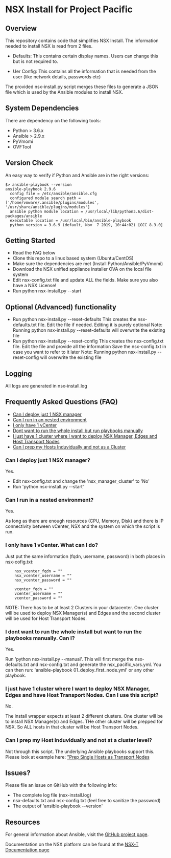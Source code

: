 # NSX Install for Project Pacific

## Overview
This repository contains code that simplifies NSX Install. The information needed to install NSX is read from 2 files.

* Defaults: This contains certain display names. Users can change this but is not required to.

* Uer Config: This contains all the information that is needed from the user (like network details, passwords etc)

The provided nsx-install.py script merges these files to generate a JSON file which is used by the Ansible modules to install NSX.

## System Dependencies
There are dependency on the following tools:
* Python > 3.6.x
* Ansible > 2.9.x
* PyVmomi
* OVFTool

## Version Check
An easy way to verify if Python and Ansible are in the right versions:
```
$> ansible-playbook --version
ansible-playbook 2.9.6
  config file = /etc/ansible/ansible.cfg
  configured module search path = ['/home/vmware/.ansible/plugins/modules', '/usr/share/ansible/plugins/modules']
  ansible python module location = /usr/local/lib/python3.6/dist-packages/ansible
  executable location = /usr/local/bin/ansible-playbook
  python version = 3.6.9 (default, Nov  7 2019, 10:44:02) [GCC 8.3.0]
```

## Getting Started
* Read the FAQ below
* Clone this repo to a linux based system (Ubuntu/CentOS)
* Make sure the dependencies are met (Install Python/Ansible/PyVmomi)
* Download the NSX unified appliance installer OVA on the local file system
* Edit nsx-config.txt file and update ALL the fields. Make sure you also have a NSX License!
* Run python nsx-install.py --start

## Optional (Advanced) functionality
* Run python nsx-install.py --reset-defaults
  This creates the nsx-defaults.txt file. Edit the file if needed. Editing it is purely optional
  Note: Running python nsx-install.py --reset-defaults will overwrite the existing file
* Run python nsx-install.py --reset-config
  This creates the nsx-config.txt file. Edit the file and provide all the information
  Save the nsx-config.txt in case you want to refer to it later
  Note: Running python nsx-install.py --reset-config will overwrite the existing file

## Logging
All logs are generated in nsx-install.log

## Frequently Asked Questions (FAQ)

  - [Can I deploy just 1 NSX manager](#can-i-deploy-just-1-nsx-manager)
  - [Can I run in an nested environment](#can-i-run-in-a-nested-environment)
  - [I only have 1 vCenter](#i-only-have-1-vcenter-what-can-i-do)
  - [Dont want to run the whole install but run playbooks manually](#i-dont-want-to-run-the-whole-install-but-want-to-run-the-playbooks-manually-can-i)
  - [I just have 1 cluster where I want to deploy NSX Manager, Edges and Host Transport Nodes](#i-just-have-1-cluster-where-i-want-to-deploy-nsx-manager-edges-and-have-host-transport-nodes-can-i-use-this-script)
  - [Can I prep my Hosts Induvidually and not as a Cluster](#can-i-prep-my-host-induvidually-and-not-at-a-cluster-level)

### Can I deploy just 1 NSX manager?

  Yes.

  - Edit nsx-config.txt and change the 'nsx_manager_cluster' to 'No'
  - Run 'python nsx-install.py --start'
  
### Can I run in a nested environment?

  Yes.

  As long as there are enough resources (CPU, Memory, Disk) and there is IP connectivity between 
  vCenter, NSX and the system on which the script is run.

### I only have 1 vCenter. What can I do?

  Just put the same information (fqdn, username, password) in both places in nsx-cofig.txt:
```
    nsx_vcenter_fqdn = ""
    nsx_vcenter_username = ""
    nsx_vcenter_password = ""
```

```
    vcenter_fqdn = ""
    vcenter_username = ""
    vcenter_password = ""
```
  NOTE: There has to be at least 2 Clusters in your datacenter. One cluster will be used
        to deploy NSX Manager(s) and Edges and the second cluster will be used for Host Transport Nodes.
        

### I dont want to run the whole install but want to run the playbooks manually. Can I?

  Yes.

  Run 'python nsx-install.py --manual'. This will first merge the nsx-defaults.txt and nsx-config.txt and generate the nsx_pacific_vars.yml.
  You can then run: 'ansible-playbook 01_deploy_first_node.yml'  or any other playbook.

### I just have 1 cluster where I want to deploy NSX Manager, Edges and have Host Transport Nodes. Can I use this script?

  No.

  The install wrapper expects at least 2 different clusters. One cluster will be to install NSX Manager(s) and Edges. THe other cluster will be prepped for NSX. So ALL hosts in that cluster will be Host Transport Nodes.


### Can I prep my Host induvidually and not at a cluster level?

  Not through this script. The underlying Ansible playbooks support this. Please look at example here:
  ["Prep Single Hosts as Transport Nodes](https://github.com/vmware/ansible-for-nsxt/tree/dev/examples/setup_infra "Example")

## Issues?

  Please file an issue on GitHub with the following info:
  - The complete log file (nsx-install.log)
  - nsx-defaults.txt and nsx-config.txt (feel free to sanitize the password)
  - The output of 'ansible-playbook --version'

## Resources
For general information about Ansible, visit the [GitHub project page][an-github].

[an-github]: https://github.com/ansible/ansible

Documentation on the NSX platform can be found at the [NSX-T Documentation page](https://docs.vmware.com/en/VMware-NSX-T/index.html)

